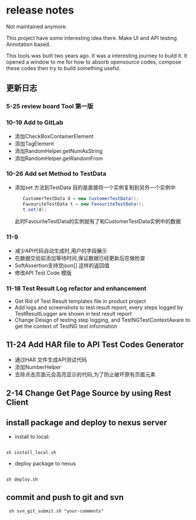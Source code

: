 # release notes

Not maintained anymore. 

This project have some interesting idea there. Make UI and API testing
Annotation based.

This tools was built two years ago. It was a interesting journey to build it.
It opened a window to me for how to absorb opensource codes, compose these codes
then try to build something useful.

## 更新日志

### 5-25 review board Tool 第一版

### 10-19 Add to GitLab
- 添加CheckBoxContainerElement
- 添加TagElement
- 添加RandomHelper.getNumAsString
- 添加RandomHelper.getRandomFrom

### 10-26 Add set Method to TestData 

- 添加set 方法到TestData
  目的是直接将一个实例复制到另外一个实例中
  
  ```java
     CustomerTestData d = new CustomerTestData();
     FavouriteTestData t = new FavouriteTestData();
     t.set(d);
  ```
  
  此时FavouriteTestData的实例就有了和CustomerTestData实例中的数据

### 11-9 

- 减少API代码自动生成时,用户的字段展示
- 在数据交验前添加等待时间,保证数据已经更新后在做检查
- SoftAssertion支持空json[] 这样的返回值
- 修改API Test Code 模版


### 11-18 Test Result Log refactor and enhancement

- Get Rid of Test Result templates file in product project
- Add logs and screenshots to test result report, every steps logged by TestResultLogger are shown in test result report
- Change Design of testing step logging, and TestNGTestContextAware to get the context of TestNG test information

## 11-24 Add HAR file to API Test Codes Generator
- 通过HAR 文件生成API测试代码
- 添加NumberHelper
- 去除点击页面元会高亮显示的代码,为了防止破坏原有页面元素

## 2-14 Change Get Page Source by using Rest Client

## install package and deploy to nexus server

- install to local:

```shell

sh install_local.sh

```

- deploy package to nexus

```shell

sh deploy.sh

```

## commit and push to git and svn

```shell
 sh svn_git_submit.sh "your-comments"
```


